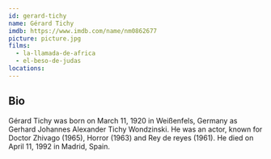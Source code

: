 ```yaml
---
id: gerard-tichy
name: Gérard Tichy
imdb: https://www.imdb.com/name/nm0862677
picture: picture.jpg
films:
  - la-llamada-de-africa
  - el-beso-de-judas
locations:
---
```


## Bio

Gérard Tichy was born on March 11, 1920 in Weißenfels, Germany as Gerhard
Johannes Alexander Tichy Wondzinski. He was an actor, known for Doctor Zhivago
(1965), Horror (1963) and Rey de reyes (1961). He died on April 11, 1992 in
Madrid, Spain.
